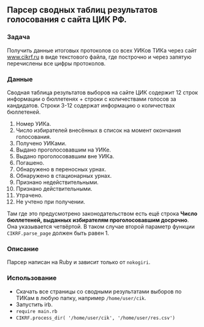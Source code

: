 ## Парсер сводных таблиц результатов голосования с сайта ЦИК РФ.

### Задача

Получить данные итоговых протоколов со всех УИКов ТИКа через сайт www.cikrf.ru
в виде текстового файла, где построчно и через запятую перечислены все цифры протоколов.

### Данные

Cводная таблица результатов выборов на сайте ЦИК содержит 12 строк информации о
бюллетенях + строки с количествами голосов за кандидатов. Строки 3-12 содержат информацию о
количествах бюллетеней.

1. Номер УИКа.
2. Число избирателей внесённых в список на момент окончания голосования.
3. Получено УИКами.
4. Выдано проголосовавшим на УИКе.
5. Выдано проголосовавшим вне УИКа.
6. Погашено.
7. Обнаружено в переносных урнах.
8. Обнаружено в стационарных урнах.
9. Признано недействительными.
10. Признано действительными.
11. Утрачено.
12. Не учтено при получении.

Там где это предусмотрено законодательством есть ещё строка
**Число бюллетеней, выданных избирателям проголосовавшим досрочно**.
Она указывается четвёртой. В таком случае второй параметр
функции `CIKRF.parse_page` должен быть равен 1.

### Описание

Парсер написан на Ruby и зависит только от `nokogiri`.

### Использование

- Скачать все страницы со сводными результатами выборов по ТИКам в любую папку, например `/home/user/cik`.
- Запустить irb.
- `require main.rb`
- `CIKRF.process_dir( '/home/user/cik', '/home/user/res.csv')`

